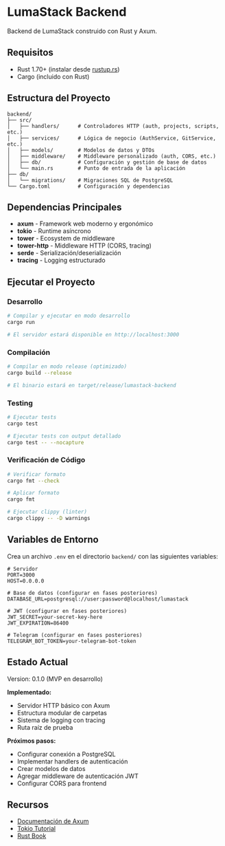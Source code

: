# LumaStack Backend

Backend de LumaStack construido con Rust y Axum.

## Requisitos

- Rust 1.70+ (instalar desde [rustup.rs](https://rustup.rs/))
- Cargo (incluido con Rust)

## Estructura del Proyecto

```
backend/
├── src/
│   ├── handlers/      # Controladores HTTP (auth, projects, scripts, etc.)
│   ├── services/      # Lógica de negocio (AuthService, GitService, etc.)
│   ├── models/        # Modelos de datos y DTOs
│   ├── middleware/    # Middleware personalizado (auth, CORS, etc.)
│   ├── db/            # Configuración y gestión de base de datos
│   └── main.rs        # Punto de entrada de la aplicación
├── db/
│   └── migrations/    # Migraciones SQL de PostgreSQL
└── Cargo.toml         # Configuración y dependencias
```

## Dependencias Principales

- **axum** - Framework web moderno y ergonómico
- **tokio** - Runtime asíncrono
- **tower** - Ecosystem de middleware
- **tower-http** - Middleware HTTP (CORS, tracing)
- **serde** - Serialización/deserialización
- **tracing** - Logging estructurado

## Ejecutar el Proyecto

### Desarrollo

```bash
# Compilar y ejecutar en modo desarrollo
cargo run

# El servidor estará disponible en http://localhost:3000
```

### Compilación

```bash
# Compilar en modo release (optimizado)
cargo build --release

# El binario estará en target/release/lumastack-backend
```

### Testing

```bash
# Ejecutar tests
cargo test

# Ejecutar tests con output detallado
cargo test -- --nocapture
```

### Verificación de Código

```bash
# Verificar formato
cargo fmt --check

# Aplicar formato
cargo fmt

# Ejecutar clippy (linter)
cargo clippy -- -D warnings
```

## Variables de Entorno

Crea un archivo `.env` en el directorio `backend/` con las siguientes variables:

```env
# Servidor
PORT=3000
HOST=0.0.0.0

# Base de datos (configurar en fases posteriores)
DATABASE_URL=postgresql://user:password@localhost/lumastack

# JWT (configurar en fases posteriores)
JWT_SECRET=your-secret-key-here
JWT_EXPIRATION=86400

# Telegram (configurar en fases posteriores)
TELEGRAM_BOT_TOKEN=your-telegram-bot-token
```

## Estado Actual

Version: 0.1.0 (MVP en desarrollo)

**Implementado:**
- Servidor HTTP básico con Axum
- Estructura modular de carpetas
- Sistema de logging con tracing
- Ruta raíz de prueba

**Próximos pasos:**
- Configurar conexión a PostgreSQL
- Implementar handlers de autenticación
- Crear modelos de datos
- Agregar middleware de autenticación JWT
- Configurar CORS para frontend

## Recursos

- [Documentación de Axum](https://docs.rs/axum/latest/axum/)
- [Tokio Tutorial](https://tokio.rs/tokio/tutorial)
- [Rust Book](https://doc.rust-lang.org/book/)
